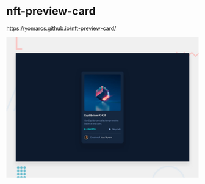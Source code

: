 # nft-preview-card

https://yomarcs.github.io/nft-preview-card/

![Design preview for the NFT preview card component coding challenge](./images/desktop-preview.jpg)

